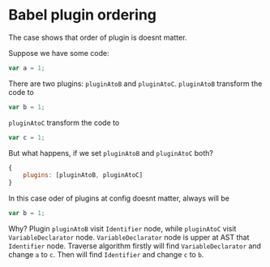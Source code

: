 # Babel plugin ordering

The case shows that order of plugin is doesnt matter. 

Suppose we have some code:
```javascript
var a = 1;
```
There are two plugins: `pluginAtoB` and `pluginAtoC`. 
`pluginAtoB` transform the code to
```javascript
var b = 1;
```

`pluginAtoC` transform the code to
```javascript
var c = 1;
```

But what happens, if we set `pluginAtoB` and `pluginAtoC` both?
```javascript
{
    plugins: [pluginAtoB, pluginAtoC]
}
```

In this case oder of plugins at config doesnt matter, always will be
```javascript
var b = 1;
```

Why? Plugin `pluginAtoB` visit `Identifier` node, 
while `pluginAtoC` visit `VariableDeclarator` node.
`VariableDeclarator` node is upper at AST that `Identifier` node. 
Traverse algorithm firstly will find `VariableDeclarator` and change `a` to `c`. 
Then will find `Identifier` and change `c` to `b`.
